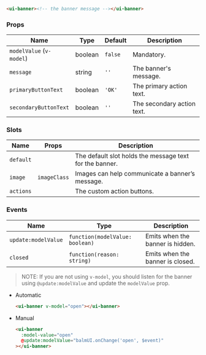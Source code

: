 ```html
<ui-banner><!-- the banner message --></ui-banner>
```

### Props

| Name                     | Type    | Default | Description                |
| ------------------------ | ------- | ------- | -------------------------- |
| `modelValue` (`v-model`) | boolean | `false` | Mandatory.                 |
| `message`                | string  | `''`    | The banner's message.      |
| `primaryButtonText`      | boolean | `'OK'`  | The primary action text.   |
| `secondaryButtonText`    | boolean | `''`    | The secondary action text. |

### Slots

| Name      | Props        | Description                                             |
| --------- | ------------ | ------------------------------------------------------- |
| `default` |              | The default slot holds the message text for the banner. |
| `image`   | `imageClass` | Images can help communicate a banner’s message.         |
| `actions` |              | The custom action buttons.                              |

### Events

| Name                | Type                            | Description                      |
| ------------------- | ------------------------------- | -------------------------------- |
| `update:modelValue` | `function(modelValue: boolean)` | Emits when the banner is hidden. |
| `closed`            | `function(reason: string)`      | Emits when the banner is closed. |

> NOTE: If you are not using `v-model`, you should listen for the banner using `@update:modelValue` and update the `modelValue` prop.

- Automatic

  ```html
  <ui-banner v-model="open"></ui-banner>
  ```

- Manual

  ```html
  <ui-banner
    :model-value="open"
    @update:modelValue="balmUI.onChange('open', $event)"
  ></ui-banner>
  ```
